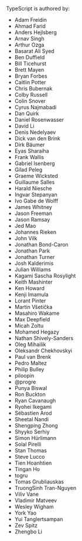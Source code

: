 TypeScript is authored by:

* Adam Freidin
* Ahmad Farid
* Anders Hejlsberg
* Arnav Singh
* Arthur Ozga
* Basarat Ali Syed
* Ben Duffield
* Bill Ticehurst
* Brett Mayen
* Bryan Forbes
* Caitlin Potter
* Chris Bubernak
* Colby Russell
* Colin Snover
* Cyrus Najmabadi
* Dan Quirk
* Daniel Rosenwasser
* David Li
* Denis Nedelyaev
* Dick van den Brink
* Dirk Bäumer
* Eyas Sharaiha
* Frank Wallis
* Gabriel Isenberg
* Gilad Peleg
* Graeme Wicksted
* Guillaume Salles
* Harald Niesche
* Ingvar Stepanyan
* Ivo Gabe de Wolff
* James Whitney
* Jason Freeman
* Jason Ramsay
* Jed Mao
* Johannes Rieken
* John Vilk
* Jonathan Bond-Caron
* Jonathan Park
* Jonathan Turner
* Josh Kalderimis
* Julian Williams
* Kagami Sascha Rosylight
* Keith Mashinter
* Ken Howard
* Kenji Imamula
* Lorant Pinter
* Martin Všetička
* Masahiro Wakame
* Max Deepfield
* Micah Zoltu
* Mohamed Hegazy
* Nathan Shively-Sanders
* Oleg Mihailik
* Oleksandr Chekhovskyi
* Paul van Brenk
* Pedro Maltez
* Philip Bulley
* piloopin
* @progre
* Punya Biswal
* Ron Buckton
* Ryan Cavanaugh
* Ryohei Ikegami
* Sébastien Arod
* Sheetal Nandi
* Shengping Zhong
* Shyyko Serhiy
* Simon Hürlimann
* Solal Pirelli
* Stan Thomas
* Steve Lucco
* Tien Hoanhtien
* Tingan Ho
* togru
* Tomas Grubliauskas
* TruongSinh Tran-Nguyen
* Viliv Vane
* Vladimir Matveev
* Wesley Wigham
* York Yao
* Yui Tanglertsampan
* Zev Spitz
* Zhengbo Li
